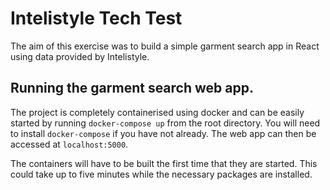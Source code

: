 # Intelistyle Tech Test

The aim of this exercise was to build a simple garment search app in React using
data provided by Intelistyle.

## Running the garment search web app.
The project is completely containerised using docker and can be easily started
by running `docker-compose up` from the root directory. You will need to
install `docker-compose` if you have not already. The web app can then be
accessed at `localhost:5000`.

The containers will have to be built the first time that they are started. This
could take up to five minutes while the necessary packages are installed.
